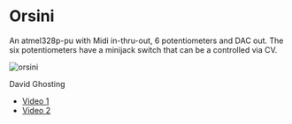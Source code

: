 Orsini
======

An atmel328p-pu with Midi in-thru-out, 6 potentiometers and DAC out.
The six potentiometers have a minijack switch that can be a controlled via CV.

![orsini](https://user-images.githubusercontent.com/6823868/29380198-2f4f556e-82c5-11e7-9e20-f05cb71f9899.jpg)

David Ghosting
- [Video 1](https://www.youtube.com/watch?v=QPaGWW7q3iw)
- [Video 2](https://www.youtube.com/watch?v=FKTxtArhNdU)
